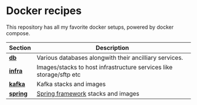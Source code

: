 # Docker recipes

This repository has all my favorite docker setups, powered by docker compose.

| Section     | Description |
| ----------- | ----------- |
| **[db](./db/)**      | Various databases alongwith their ancilliary services.       |
| **[infra](./infra/)**   | Images/stacks to host infrastructure services like storage/sftp etc |
| **[kafka](./kafka/)**   | Kafka stacks and images        |
| **[spring](./spring/)**   | [Spring framework](https://spring.io/projects/spring-framework) stacks and images |
